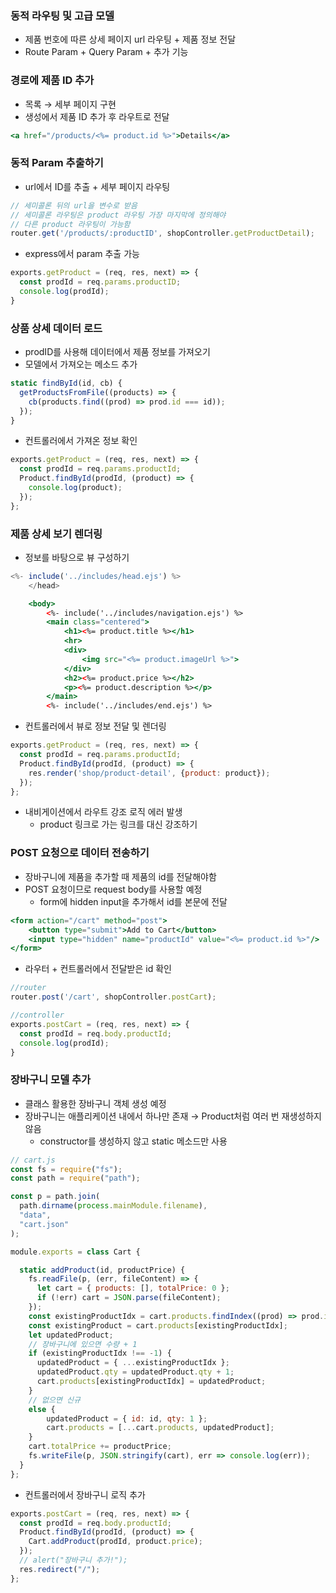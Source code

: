### 동적 라우팅 및 고급 모델

- 제품 번호에 따른 상세 페이지 url 라우팅 + 제품 정보 전달
- Route Param + Query Param + 추가 기능

### 경로에 제품 ID 추가

- 목록 → 세부 페이지 구현
- 생성에서 제품 ID 추가 후 라우트로 전달

```jsx
<a href="/products/<%= product.id %>">Details</a>
```

### 동적 Param 추출하기

- url에서 ID를 추출 + 세부 페이지 라우팅

```jsx
// 세미콜론 뒤의 url을 변수로 받음
// 세미콜론 라우팅은 product 라우팅 가장 마지막에 정의해야 
// 다른 product 라우팅이 가능함
router.get('/products/:productID', shopController.getProductDetail);
```

- express에서 param 추출 가능

```jsx
exports.getProduct = (req, res, next) => {
  const prodId = req.params.productID;
  console.log(prodId);
}
```

### 상품 상세 데이터 로드

- prodID를 사용해 데이터에서 제품 정보를 가져오기
- 모델에서 가져오는 메소드 추가

```jsx
static findById(id, cb) {
  getProductsFromFile((products) => {
    cb(products.find((prod) => prod.id === id));
  });
}
```

- 컨트롤러에서 가져온 정보 확인

```jsx
exports.getProduct = (req, res, next) => {
  const prodId = req.params.productId;
  Product.findById(prodId, (product) => {
    console.log(product);
  });
};
```

### 제품 상세 보기 렌더링

- 정보를 바탕으로 뷰 구성하기

```jsx
<%- include('../includes/head.ejs') %>
    </head>

    <body>
        <%- include('../includes/navigation.ejs') %>
        <main class="centered">
            <h1><%= product.title %></h1>
            <hr>
            <div>
                <img src="<%= product.imageUrl %>">
            </div>
            <h2><%= product.price %></h2>
            <p><%= product.description %></p>
        </main>
        <%- include('../includes/end.ejs') %>
```

- 컨트롤러에서 뷰로 정보 전달 및 렌더링

```jsx
exports.getProduct = (req, res, next) => {
  const prodId = req.params.productId;
  Product.findById(prodId, (product) => {
    res.render('shop/product-detail', {product: product});
  });
};
```

- 내비게이션에서 라우트 강조 로직 에러 발생
    - product 링크로 가는 링크를 대신 강조하기

### POST 요청으로 데이터 전송하기

- 장바구니에 제품을 추가할 때 제품의 id를 전달해야함
- POST 요청이므로 request body를 사용할 예정
    - form에 hidden input을 추가해서 id를 본문에 전달

```jsx
<form action="/cart" method="post">
    <button type="submit">Add to Cart</button>
    <input type="hidden" name="productId" value="<%= product.id %>"/>
</form>
```

- 라우터 + 컨트롤러에서 전달받은 id 확인

```jsx
//router
router.post('/cart', shopController.postCart);

//controller
exports.postCart = (req, res, next) => {
  const prodId = req.body.productId;
  console.log(prodId);
}
```

### 장바구니 모델 추가

- 클래스 활용한 장바구니 객체 생성 예정
- 장바구니는 애플리케이션 내에서 하나만 존재 → Product처럼 여러 번 재생성하지 않음
    - constructor를 생성하지 않고 static 메소드만 사용

```jsx
// cart.js
const fs = require("fs");
const path = require("path");

const p = path.join(
  path.dirname(process.mainModule.filename),
  "data",
  "cart.json"
);

module.exports = class Cart {

  static addProduct(id, productPrice) {
    fs.readFile(p, (err, fileContent) => {
      let cart = { products: [], totalPrice: 0 };
      if (!err) cart = JSON.parse(fileContent);
    });
    const existingProductIdx = cart.products.findIndex((prod) => prod.id === id);
    const existingProduct = cart.products[existingProductIdx];
    let updatedProduct;
    // 장바구니에 있으면 수량 + 1
    if (existingProductIdx !== -1) {
      updatedProduct = { ...existingProductIdx };
      updatedProduct.qty = updatedProduct.qty + 1;
      cart.products[existingProductIdx] = updatedProduct;
    }
    // 없으면 신규
    else {
        updatedProduct = { id: id, qty: 1 };
        cart.products = [...cart.products, updatedProduct];
    }
    cart.totalPrice += productPrice;
    fs.writeFile(p, JSON.stringify(cart), err => console.log(err));
  }
};
```

- 컨트롤러에서 장바구니 로직 추가

```jsx
exports.postCart = (req, res, next) => {
  const prodId = req.body.productId;
  Product.findById(prodId, (product) => {
    Cart.addProduct(prodId, product.price);
  });
  // alert("장바구니 추가!");
  res.redirect("/");
};
```
